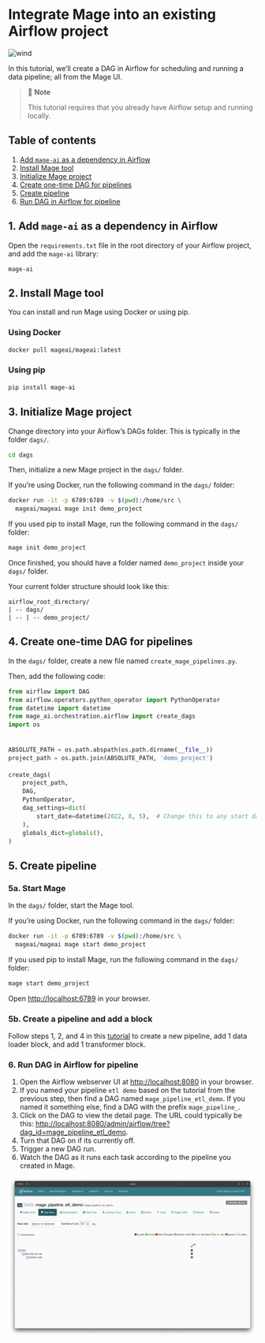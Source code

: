 # Integrate Mage into an existing Airflow project

<img
  alt="wind"
  src="https://www.penccil.com/files/U_95_240356858903_wt5.gif"
/>

In this tutorial, we’ll create a DAG in Airflow for scheduling and
running a data pipeline; all from the Mage UI.

> 🤔 <b>Note</b>
>
> This tutorial requires that you already have Airflow setup and running locally.

## Table of contents
1. [Add `mage-ai` as a dependency in Airflow](#1-add-mage-ai-as-a-dependency-in-airflow)
1. [Install Mage tool](#2-install-mage-tool)
1. [Initialize Mage project](#3-initialize-mage-project)
1. [Create one-time DAG for pipelines](#4-create-one-time-dag-for-pipelines)
1. [Create pipeline](#5-create-pipeline)
1. [Run DAG in Airflow for pipeline](#6-run-dag-in-airflow-for-pipeline)

## 1. Add `mage-ai` as a dependency in Airflow
Open the `requirements.txt` file in the root directory of your Airflow project,
and add the `mage-ai` library:

```
mage-ai
```

## 2. Install Mage tool
You can install and run Mage using Docker or using pip.

### Using Docker
```bash
docker pull mageai/mageai:latest
```

### Using pip
```bash
pip install mage-ai
```

## 3. Initialize Mage project

Change directory into your Airflow’s DAGs folder. This is typically in the folder `dags/`.

```bash
cd dags
```

Then, initialize a new Mage project in the `dags/` folder.

If you’re using Docker, run the following command in the `dags/` folder:

```bash
docker run -it -p 6789:6789 -v $(pwd):/home/src \
  mageai/mageai mage init demo_project
```

If you used pip to install Mage, run the following command in the `dags/` folder:

```bash
mage init demo_project
```

Once finished, you should have a folder named `demo_project` inside your `dags/` folder.

Your current folder structure should look like this:

```
airflow_root_directory/
| -- dags/
| -- | -- demo_project/
```

## 4. Create one-time DAG for pipelines

In the `dags/` folder, create a new file named `create_mage_pipelines.py`.

Then, add the following code:

```python
from airflow import DAG
from airflow.operators.python_operator import PythonOperator
from datetime import datetime
from mage_ai.orchestration.airflow import create_dags
import os


ABSOLUTE_PATH = os.path.abspath(os.path.dirname(__file__))
project_path = os.path.join(ABSOLUTE_PATH, 'demo_project')

create_dags(
    project_path,
    DAG,
    PythonOperator,
    dag_settings=dict(
        start_date=datetime(2022, 8, 5),  # Change this to any start date you want
    ),
    globals_dict=globals(),
)
```

## 5. Create pipeline

### 5a. Start Mage

In the `dags/` folder, start the Mage tool.

If you’re using Docker, run the following command in the `dags/` folder:

```bash
docker run -it -p 6789:6789 -v $(pwd):/home/src \
  mageai/mageai mage start demo_project
```

If you used pip to install Mage, run the following command in the `dags/` folder:

```bash
mage start demo_project
```

Open [http://localhost:6789](http://localhost:6789) in your browser.

### 5b. Create a pipeline and add a block

Follow steps 1, 2, and 4 in this [tutorial](../../quick_start/etl_restaurant/README.md)
to create a new pipeline, add 1 data loader block, and add 1 transformer block.

### 6. Run DAG in Airflow for pipeline

1. Open the Airflow webserver UI at [http://localhost:8080](http://localhost:8080) in your browser.
1. If you named your pipeline `etl demo` based on the tutorial from the previous step,
then find a DAG named `mage_pipeline_etl_demo`. If you named it something else, find a DAG with the prefix `mage_pipeline_`.
1. Click on the DAG to view the detail page. The URL could typically be this: [http://localhost:8080/admin/airflow/tree?dag_id=mage_pipeline_etl_demo](http://localhost:8080/admin/airflow/tree?dag_id=mage_pipeline_etl_demo).
1. Turn that DAG on if its currently off.
1. Trigger a new DAG run.
1. Watch the DAG as it runs each task according to the pipeline you created in Mage.

<img
  alt="Mage in Airflow"
  src="mage-airflow.jpg"
/>
